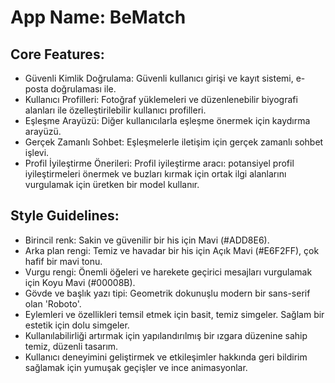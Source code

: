 # **App Name**: BeMatch

## Core Features:

- Güvenli Kimlik Doğrulama: Güvenli kullanıcı girişi ve kayıt sistemi, e-posta doğrulaması ile.
- Kullanıcı Profilleri: Fotoğraf yüklemeleri ve düzenlenebilir biyografi alanları ile özelleştirilebilir kullanıcı profilleri.
- Eşleşme Arayüzü: Diğer kullanıcılarla eşleşme önermek için kaydırma arayüzü.
- Gerçek Zamanlı Sohbet: Eşleşmelerle iletişim için gerçek zamanlı sohbet işlevi.
- Profil İyileştirme Önerileri: Profil iyileştirme aracı: potansiyel profil iyileştirmeleri önermek ve buzları kırmak için ortak ilgi alanlarını vurgulamak için üretken bir model kullanır.

## Style Guidelines:

- Birincil renk: Sakin ve güvenilir bir his için Mavi (#ADD8E6).
- Arka plan rengi: Temiz ve havadar bir his için Açık Mavi (#E6F2FF), çok hafif bir mavi tonu.
- Vurgu rengi: Önemli öğeleri ve harekete geçirici mesajları vurgulamak için Koyu Mavi (#00008B).
- Gövde ve başlık yazı tipi: Geometrik dokunuşlu modern bir sans-serif olan 'Roboto'.
- Eylemleri ve özellikleri temsil etmek için basit, temiz simgeler. Sağlam bir estetik için dolu simgeler.
- Kullanılabilirliği artırmak için yapılandırılmış bir ızgara düzenine sahip temiz, düzenli tasarım.
- Kullanıcı deneyimini geliştirmek ve etkileşimler hakkında geri bildirim sağlamak için yumuşak geçişler ve ince animasyonlar.